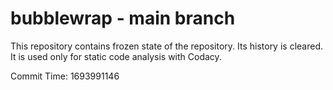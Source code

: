 # bubblewrap - main branch

This repository contains frozen state of the repository.
Its history is cleared. It is used only for static code
analysis with Codacy.

Commit Time: 1693991146